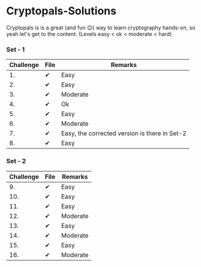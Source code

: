 # Cryptopals-Solutions

Cryptopals is is a great (and fun 😉) way to learn cryptography hands-on, so yeah let's get to the content:
(Levels easy < ok < moderate < hard)

### Set - 1

| Challenge   | File           | Remarks    |
| ---------   | -------------  | -----      |
| 1.          |   ✔            | Easy       |
| 2.          |   ✔            | Easy       |
| 3.          |   ✔            | Moderate   |
| 4.          |   ✔            | Ok         |
| 5.          |   ✔            | Easy       |
| 6.          |   ✔            | Moderate   |
| 7.          |   ✔            | Easy, the corrected version is there in Set-2       |
| 8.          |   ✔            | Easy       |


### Set - 2

| Challenge   | File           | Remarks    |
| ---------   | -------------  | -----      |
| 9.          |   ✔            | Easy       |
| 10.         |   ✔            | Easy       |
| 11.         |   ✔            | Easy       |
| 12.         |   ✔            | Moderate   |
| 13.         |   ✔            | Easy       |
| 14.         |   ✔            | Moderate   |
| 15.         |   ✔            | Easy       |
| 16.         |   ✔            | Moderate   |